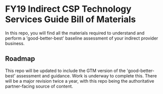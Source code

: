 # FY19 Indirect CSP Technology Services Guide Bill of Materials

In this repo, you will find all the materials required to understand and perform a 'good-better-best' baseline assessment of your indirect provider business.

## Roadmap

This repo will be updated to include the GTM version of the 'good-better-best' assessment and guidance. Work is underway to complete this. There will be a major revision twice a year, with this repo being the authoritative partner-facing source of content.
